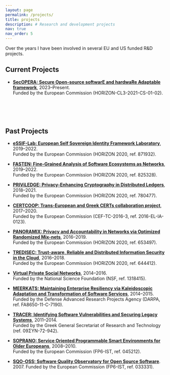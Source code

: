 ```yaml
---
layout: page
permalink: /projects/
title: projects
description: # Research and development projects
nav: true
nav_order: 5
---
```


<!-- Quick Navigation
<div class="projects-navigation" style="margin-bottom: 2rem; padding: 1rem; background-color: var(--global-card-bg-color); border-radius: 8px;">
  <strong>Jump to:</strong>
  <span onclick="document.getElementById('current').scrollIntoView({behavior: 'smooth'})" style="cursor: pointer; color: var(--global-theme-color); margin: 0 0.5rem; text-decoration: underline;">Current Projects</span> | 
  <span onclick="document.getElementById('past').scrollIntoView({behavior: 'smooth'})" style="cursor: pointer; color: var(--global-theme-color); margin: 0 0.5rem; text-decoration: underline;">Past Projects</span>
</div> -->

Over the years I have been involved in several EU and US funded R&D projects.

## <span id="current">Current Projects</span>

- **[SecOPERA: Secure Open-source softwarE and hardwaRe Adaptable framework](https://secopera.eu/)**,
2023–Present.  
Funded by the European Commission (HORIZON-CL3-2021-CS-01-02).

<div style="width: 100%; height: 3px; background: linear-gradient(to right, transparent, var(--global-theme-color), transparent); margin: 3rem 0;"></div>

## <span id="past">Past Projects</span>

- **[eSSIF-Lab: European Self Sovereign Identity Framework Laboratory](https://cordis.europa.eu/project/id/871932)**,
2019–2022.  
Funded by the European Commission (HORIZON 2020, ref. 871932).

- **[FASTEN: Fine-Grained Analysis of Software Ecosystems as Networks](https://www.fasten-project.eu/)**,
2019–2022.  
Funded by the European Commission (HORIZON 2020, ref. 825328).

- **[PRIViLEDGE: Privacy-Enhancing Cryptography in Distributed Ledgers](http://priviledge-project.eu/)**,
2018–2021.  
Funded by the European Commission (HORIZON 2020, ref. 780477).

- **[CERTCOOP: Trans-European and Greek CERTs collaboration project](http://certcoop.eu/)**,
2017–2020.  
Funded by the European Commission (CEF-TC-2016-3, ref. 2016-EL-IA-0123).

- **[PANORAMIX: Privacy and Accountability in Networks via Optimized Randomized Mix-nets](https://panoramix-project.eu/)**,
2016–2019.  
Funded by the European Commission (HORIZON 2020, ref. 653497).

- **[TREDISEC: Trust-aware, Reliable and Distributed Information Security in the Cloud](http://www.tredisec.eu/)**,
2016–2018.  
Funded by the European Commission (HORIZON 2020, ref. 644412).

- **[Virtual Private Social Networks](http://nsl.cs.columbia.edu/projects/vpsn/)**,
2014–2016.  
Funded by the National Science Foundation (NSF, ref. 1318415).

- **[MEERKATS: Maintaining Enterprise Resiliency via Kaleidoscopic Adaptation and Transformation of Software Services](http://nsl.cs.columbia.edu/projects/meerkats/)**,
2014–2015.  
Funded by the Defense Advanced Research Projects Agency (DARPA, ref. FA8650-11-C-7190).

- **[TRACER: Identifying Software Vulnerabilities and Securing Legacy Systems](http://www.tracer-project.gr/)**,
2011–2014.  
Funded by the Greek General Secretariat of Research and Technology (ref. 09ΣΥΝ-72-942).

- **[SOPRANO: Service Oriented Programmable Smart Environments for Older Europeans](http://cordis.europa.eu/project/rcn/80527_en.html)**, 2008–2010.  
Funded by the European Commission (FP6-IST, ref. 045212).

- **[SQO-OSS: Software Quality Observatory for Open Source Software](http://cordis.europa.eu/project/rcn/79362_en.html)**. 2007. Funded by the European Commission (FP6-IST, ref. 033331).
